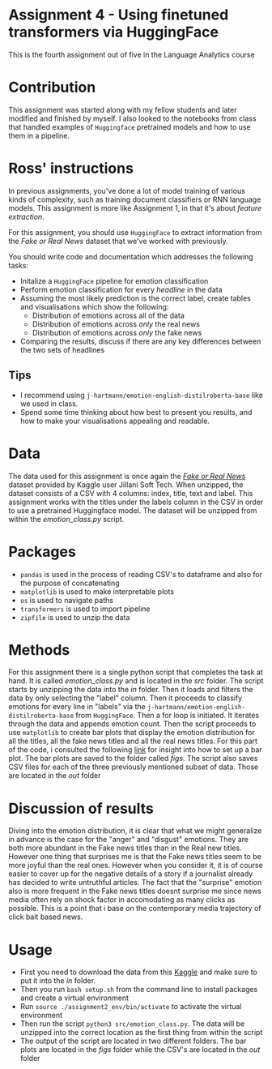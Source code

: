 # Assignment 4 - Using finetuned transformers via HuggingFace
This is the fourth assignment out of five in the Language Analytics course

# Contribution
This assignment was started along with my fellow students and later modified and finished by myself. I also looked to the notebooks from class that handled examples of ```Huggingface``` pretrained models and how to use them in a pipeline. 

# Ross' instructions
In previous assignments, you've done a lot of model training of various kinds of complexity, such as training document classifiers or RNN language models. This assignment is more like Assignment 1, in that it's about *feature extraction*.

For this assignment, you should use ```HuggingFace``` to extract information from the *Fake or Real News* dataset that we've worked with previously.

You should write code and documentation which addresses the following tasks:

- Initalize a ```HuggingFace``` pipeline for emotion classification
- Perform emotion classification for every *headline* in the data
- Assuming the most likely prediction is the correct label, create tables and visualisations which show the following:
  - Distribution of emotions across all of the data
  - Distribution of emotions across *only* the real news
  - Distribution of emotions across *only* the fake news
- Comparing the results, discuss if there are any key differences between the two sets of headlines

## Tips
- I recommend using ```j-hartmann/emotion-english-distilroberta-base``` like we used in class.
- Spend some time thinking about how best to present you results, and how to make your visualisations appealing and readable.

# Data
The data used for this assignment is once again the [_Fake or Real News_](https://www.kaggle.com/datasets/jillanisofttech/fake-or-real-news) dataset provided by Kaggle user Jillani Soft Tech. When unzipped, the dataset consists of a CSV with 4 columns: index, title, text and label. This assignment works with the titles under the labels column in the CSV in order to use a pretrained Huggingface model. The dataset will be unzipped from within the _emotion_class.py_ script.

# Packages
* ```pandas``` is used in the process of reading CSV's to dataframe and also for the purpose of concatenating 
* ```matplotlib``` is used to make interpretable plots
* ```os``` is used to navigate paths
* ```transformers``` is used to import pipeline
* ```zipfile``` is used to unzip the data 

# Methods
For this assignment there is a single python script that completes the task at hand. It is called _emotion_class.py_ and is located in the _src_ folder. The script starts by unzipping the data into the _in_ folder. Then it loads and filters the data by only selecting the "label" column. Then it proceeds to classify emotions for every line in "labels" via the ```j-hartmann/emotion-english-distilroberta-base``` from ```HuggingFace```. Then a for loop is initiated. It iterates through the data and appends emotion count. Then the script proceeds to use ```matplotlib``` to create bar plots that display the emotion distribution for all the titles, all the fake news titles and all the real news titles. For this part of the code, i consulted the following [link](https://pythonbasics.org/matplotlib-bar-chart/) for insight into how to set up a bar plot. The bar plots are saved to the folder called _figs_. The script also saves CSV files for each of the three previously mentioned subset of data. Those are located in the _out_ folder

# Discussion of results 
Diving into the emotion distribution, it is clear that what we might generalize in advance is the case for the "anger" and "disgust" emotions. They are both more abundant in the Fake news titles than in the Real new titles. However one thing that surprises me is that the Fake news titles seem to be more joyful than the real ones. However when you consider it, it is of course easier to cover up for the negative details of a story if a journalist already has decided to write untruthful articles. The fact that the "surprise" emotion also is more frequent in the Fake news titles doesnt surprise me since news media often rely on shock factor in accomodating as many clicks as possible. This is a point that i base on the contemporary media trajectory of click bait based news.

# Usage
* First you need to download the data from this [Kaggle](https://www.kaggle.com/datasets/jillanisofttech/fake-or-real-news) and make sure to put it into the _in_ folder.
* Then you run ```bash setup.sh``` from the command line to install packages and create a virtual environment
* Run ```source ./assignment2_env/bin/activate``` to activate the virtual environment
* Then run the script ```python3 src/emotion_class.py```. The data will be unzipped into the correct location as the first thing from within the script
* The output of the script are located in two different folders. The bar plots are located in the _figs_ folder while the CSV's are located in the _out_ folder
